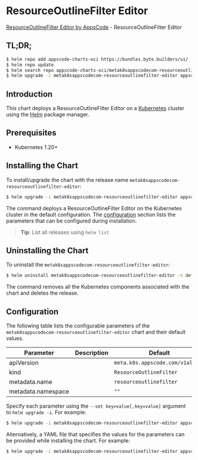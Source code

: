 # ResourceOutlineFilter Editor

[ResourceOutlineFilter Editor by AppsCode](https://appscode.com) - ResourceOutlineFilter Editor

## TL;DR;

```bash
$ helm repo add appscode-charts-oci https://bundles.byte.builders/ui/
$ helm repo update
$ helm search repo appscode-charts-oci/metak8sappscodecom-resourceoutlinefilter-editor --version=v0.12.0
$ helm upgrade -i metak8sappscodecom-resourceoutlinefilter-editor appscode-charts-oci/metak8sappscodecom-resourceoutlinefilter-editor -n default --create-namespace --version=v0.12.0
```

## Introduction

This chart deploys a ResourceOutlineFilter Editor on a [Kubernetes](http://kubernetes.io) cluster using the [Helm](https://helm.sh) package manager.

## Prerequisites

- Kubernetes 1.20+

## Installing the Chart

To install/upgrade the chart with the release name `metak8sappscodecom-resourceoutlinefilter-editor`:

```bash
$ helm upgrade -i metak8sappscodecom-resourceoutlinefilter-editor appscode-charts-oci/metak8sappscodecom-resourceoutlinefilter-editor -n default --create-namespace --version=v0.12.0
```

The command deploys a ResourceOutlineFilter Editor on the Kubernetes cluster in the default configuration. The [configuration](#configuration) section lists the parameters that can be configured during installation.

> **Tip**: List all releases using `helm list`

## Uninstalling the Chart

To uninstall the `metak8sappscodecom-resourceoutlinefilter-editor`:

```bash
$ helm uninstall metak8sappscodecom-resourceoutlinefilter-editor -n default
```

The command removes all the Kubernetes components associated with the chart and deletes the release.

## Configuration

The following table lists the configurable parameters of the `metak8sappscodecom-resourceoutlinefilter-editor` chart and their default values.

|     Parameter      | Description |                   Default                   |
|--------------------|-------------|---------------------------------------------|
| apiVersion         |             | <code>meta.k8s.appscode.com/v1alpha1</code> |
| kind               |             | <code>ResourceOutlineFilter</code>          |
| metadata.name      |             | <code>resourceoutlinefilter</code>          |
| metadata.namespace |             | <code>""</code>                             |


Specify each parameter using the `--set key=value[,key=value]` argument to `helm upgrade -i`. For example:

```bash
$ helm upgrade -i metak8sappscodecom-resourceoutlinefilter-editor appscode-charts-oci/metak8sappscodecom-resourceoutlinefilter-editor -n default --create-namespace --version=v0.12.0 --set apiVersion=meta.k8s.appscode.com/v1alpha1
```

Alternatively, a YAML file that specifies the values for the parameters can be provided while
installing the chart. For example:

```bash
$ helm upgrade -i metak8sappscodecom-resourceoutlinefilter-editor appscode-charts-oci/metak8sappscodecom-resourceoutlinefilter-editor -n default --create-namespace --version=v0.12.0 --values values.yaml
```
